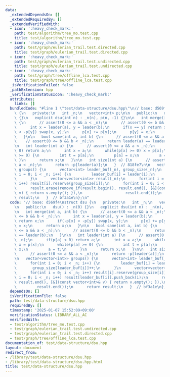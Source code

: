 ```yaml
---
data:
  _extendedDependsOn: []
  _extendedRequiredBy: []
  _extendedVerifiedWith:
  - icon: ':heavy_check_mark:'
    path: test/algorithm/tree_mo.test.cpp
    title: test/algorithm/tree_mo.test.cpp
  - icon: ':heavy_check_mark:'
    path: test/graph/eulerian_trail.test.directed.cpp
    title: test/graph/eulerian_trail.test.directed.cpp
  - icon: ':heavy_check_mark:'
    path: test/graph/eulerian_trail.test.undirected.cpp
    title: test/graph/eulerian_trail.test.undirected.cpp
  - icon: ':heavy_check_mark:'
    path: test/graph/tree/offline_lca.test.cpp
    title: test/graph/tree/offline_lca.test.cpp
  _isVerificationFailed: false
  _pathExtension: hpp
  _verificationStatusIcon: ':heavy_check_mark:'
  attributes:
    links: []
  bundledCode: "#line 1 \"test/data-structure/dsu.hpp\"\n// base: d569f4\nstruct dsu\
    \ {\n   private:\n   int _n;\n   vector<int> p;\n\n   public:\n   dsu() : _n(0)\
    \ {}\n   explicit dsu(int n) : _n(n), p(n, -1) {}\n\n   int merge(int a, int b)\
    \ {\n      // assert(0 <= a && a < _n);\n      // assert(0 <= b && b < _n);\n\
    \      int x = leader(a), y = leader(b);\n      if(x == y) return x;\n      if(-p[x]\
    \ < -p[y]) swap(x, y);\n      p[x] += p[y];\n      p[y] = x;\n      return x;\n\
    \   }\n\n   bool same(int a, int b) {\n      // assert(0 <= a && a < _n);\n  \
    \    // assert(0 <= b && b < _n);\n      return leader(a) == leader(b);\n   }\n\
    \n   int leader(int a) {\n      // assert(0 <= a && a < _n);\n      if(p[a] <\
    \ 0) return a;\n      int x = a;\n      while(p[x] >= 0) x = p[x];\n      while(p[a]\
    \ >= 0) {\n         int t = p[a];\n         p[a] = x;\n         a = t;\n     \
    \ }\n      return x;\n   }\n\n   int size(int a) {\n      // assert(0 <= a &&\
    \ a < _n);\n      return -p[leader(a)];\n   }  // 818fe7\n\n   vector<vector<int>>\
    \ groups() {\n      vector<int> leader_buf(_n), group_size(_n);\n      for(int\
    \ i = 0; i < _n; i++) {\n         leader_buf[i] = leader(i);\n         group_size[leader_buf[i]]++;\n\
    \      }\n      vector<vector<int>> result(_n);\n      for(int i = 0; i < _n;\
    \ i++) result[i].reserve(group_size[i]);\n      for(int i = 0; i < _n; i++) result[leader_buf[i]].push_back(i);\n\
    \      result.erase(remove_if(result.begin(), result.end(), [&](const vector<int>&\
    \ v) { return v.empty(); }),\n                   result.end());\n      return\
    \ result;\n   }  // bf3a1e\n};\n"
  code: "// base: d569f4\nstruct dsu {\n   private:\n   int _n;\n   vector<int> p;\n\
    \n   public:\n   dsu() : _n(0) {}\n   explicit dsu(int n) : _n(n), p(n, -1) {}\n\
    \n   int merge(int a, int b) {\n      // assert(0 <= a && a < _n);\n      // assert(0\
    \ <= b && b < _n);\n      int x = leader(a), y = leader(b);\n      if(x == y)\
    \ return x;\n      if(-p[x] < -p[y]) swap(x, y);\n      p[x] += p[y];\n      p[y]\
    \ = x;\n      return x;\n   }\n\n   bool same(int a, int b) {\n      // assert(0\
    \ <= a && a < _n);\n      // assert(0 <= b && b < _n);\n      return leader(a)\
    \ == leader(b);\n   }\n\n   int leader(int a) {\n      // assert(0 <= a && a <\
    \ _n);\n      if(p[a] < 0) return a;\n      int x = a;\n      while(p[x] >= 0)\
    \ x = p[x];\n      while(p[a] >= 0) {\n         int t = p[a];\n         p[a] =\
    \ x;\n         a = t;\n      }\n      return x;\n   }\n\n   int size(int a) {\n\
    \      // assert(0 <= a && a < _n);\n      return -p[leader(a)];\n   }  // 818fe7\n\
    \n   vector<vector<int>> groups() {\n      vector<int> leader_buf(_n), group_size(_n);\n\
    \      for(int i = 0; i < _n; i++) {\n         leader_buf[i] = leader(i);\n  \
    \       group_size[leader_buf[i]]++;\n      }\n      vector<vector<int>> result(_n);\n\
    \      for(int i = 0; i < _n; i++) result[i].reserve(group_size[i]);\n      for(int\
    \ i = 0; i < _n; i++) result[leader_buf[i]].push_back(i);\n      result.erase(remove_if(result.begin(),\
    \ result.end(), [&](const vector<int>& v) { return v.empty(); }),\n          \
    \         result.end());\n      return result;\n   }  // bf3a1e\n};"
  dependsOn: []
  isVerificationFile: false
  path: test/data-structure/dsu.hpp
  requiredBy: []
  timestamp: '2025-01-07 15:52:09+09:00'
  verificationStatus: LIBRARY_ALL_AC
  verifiedWith:
  - test/algorithm/tree_mo.test.cpp
  - test/graph/eulerian_trail.test.undirected.cpp
  - test/graph/eulerian_trail.test.directed.cpp
  - test/graph/tree/offline_lca.test.cpp
documentation_of: test/data-structure/dsu.hpp
layout: document
redirect_from:
- /library/test/data-structure/dsu.hpp
- /library/test/data-structure/dsu.hpp.html
title: test/data-structure/dsu.hpp
---
```

